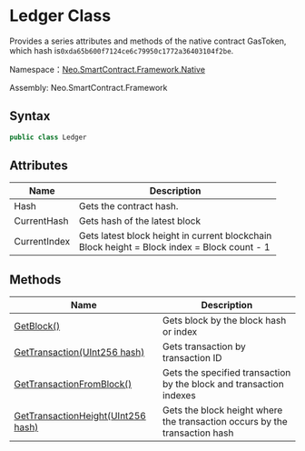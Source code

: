 # Ledger Class

Provides a series attributes and methods of the native contract GasToken, which hash is`0xda65b600f7124ce6c79950c1772a36403104f2be`.

Namespace：[Neo.SmartContract.Framework.Native](../native.md)

Assembly: Neo.SmartContract.Framework

## Syntax

```cs
public class Ledger
```

## Attributes

| Name         | Description                                                  |
| ------------ | ------------------------------------------------------------ |
| Hash         | Gets the contract hash.                                      |
| CurrentHash  | Gets hash of the latest block                                |
| CurrentIndex | Gets latest block height in current blockchain<br/>Block height = Block index = Block count - 1<br/> |

## Methods

| Name                                                         | Description                                                  |
| ------------------------------------------------------------ | ------------------------------------------------------------ |
| [GetBlock()](Ledger/GetBlock.md)                             | Gets block by the block hash or index                        |
| [GetTransaction(UInt256 hash)](Ledger/GetTransaction.md)     | Gets transaction by transaction ID                           |
| [GetTransactionFromBlock()](Ledger/GetTransactionFromBlock.md) | Gets the specified transaction by the block and transaction indexes |
| [GetTransactionHeight(UInt256 hash)](Ledger/GetTransactionHeight.md) | Gets the block height where the transaction occurs by the transaction hash |
